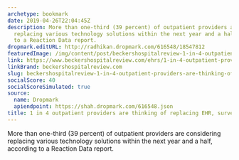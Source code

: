 ```yaml
---
archetype: bookmark
date: 2019-04-26T22:04:45Z
description: More than one-third (39 percent) of outpatient providers are considering
  replacing various technology solutions within the next year and a half, according
  to a Reaction Data report.
dropmark.editURL: http://radhikan.dropmark.com/616548/18547812
featuredImage: /img/content/post/beckershospitalreview-1-in-4-outpatient-providers-are-thinking-of-replacing-ehr-survey-finds.jpg
link: https://www.beckershospitalreview.com/ehrs/1-in-4-outpatient-providers-are-thinking-of-replacing-ehr-survey-finds.html
linkBrand: beckershospitalreview.com
slug: beckershospitalreview-1-in-4-outpatient-providers-are-thinking-of-replacing-ehr-survey-finds
socialScore: 40
socialScoreSimulated: true
source:
  name: Dropmark
  apiendpoint: https://shah.dropmark.com/616548.json
title: 1 in 4 outpatient providers are thinking of replacing EHR, survey finds
---
```

More than one-third (39 percent) of outpatient providers are considering replacing various technology solutions within the next year and a half, according to a Reaction Data report.
